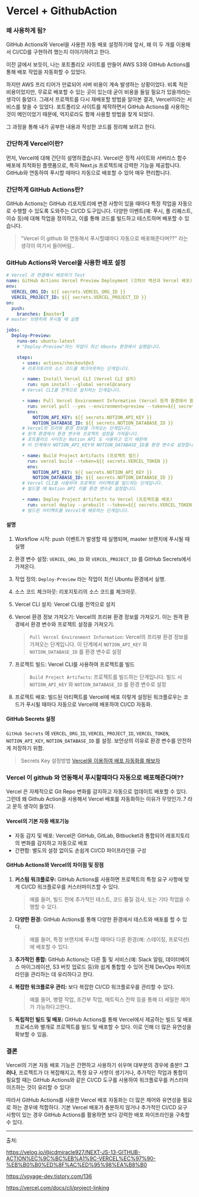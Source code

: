 # Vercel + GithubAction

### 왜 사용하게 됨?

GitHub Actions와 Vercel을 사용한 자동 배포 설정하기에 앞서, 왜 이 두 개를 이용해서 CI/CD를 구현하려 했는지 이야기하려고 한다.

이전 글에서 보듯이, 나는 포트폴리오 사이트를 만들어 AWS S3와 GitHub Actions를 통해 배포 작업을 자동화할 수 있었다.

하지만 AWS 프리 티어가 만료되어 서버 비용이 계속 발생하는 상황이었다. 비록 적은 비용이었지만, 무료로 배포할 수 있는 곳이 있는데 굳이 비용을 들일 필요가 있을까라는 생각이 들었다. 그래서 프로젝트를 다시 재배포할 방법을 알아본 결과, Vercel이라는 서비스를 찾을 수 있었다. 포트폴리오 사이트를 제작하면서 GitHub Actions를 사용하는 것이 메인이었기 때문에, 억지로라도 함께 사용할 방법을 찾게 되었다.

그 과정을 통해 내가 공부한 내용과 작성한 코드를 정리해 보려고 한다.

### 간단하게 Vercel이란?

먼저, Vercel에 대해 간단히 설명하겠습니다. Vercel은 정적 사이트와 서버리스 함수 배포에 최적화된 플랫폼으로, 특히 Next.js 프로젝트에 강력한 기능을 제공합니다. GitHub와 연동하여 푸시할 때마다 자동으로 배포할 수 있어 매우 편리합니다.

### 간단하게 GitHub Actions란?

GitHub Actions는 GitHub 리포지토리에 변경 사항이 있을 때마다 특정 작업을 자동으로 수행할 수 있도록 도와주는 CI/CD 도구입니다. 다양한 이벤트(예: 푸시, 풀 리퀘스트, 이슈 등)에 대해 작업을 정의하고, 이를 통해 코드를 빌드하고 테스트하며 배포할 수 있습니다.

> "Vercel 이 github 와 연동해서 푸시할떄마다 자동으로 배포해준다며??"
> 라는 생각이 여기서 들어버림..

### GitHub Actions와 Vercel을 사용한 배포 설정

```yaml
# Vercel 과 연결해서 배포하기 Test
name: GitHub Actions Vercel Preview Deployment (깃허브 액션과 Vercel 배포)
env:
  VERCEL_ORG_ID: ${{ secrets.VERCEL_ORG_ID }}
  VERCEL_PROJECT_ID: ${{ secrets.VERCEL_PROJECT_ID }}
on:
  push:
    branches: [master]
# master 브랜치에 푸시될 때 실행

jobs:
  Deploy-Preview:
    runs-on: ubuntu-latest
    # "Deploy-Preview"라는 작업이 최신 Ubuntu 환경에서 실행됩니다.

    steps:
      - uses: actions/checkout@v3
      # 리포지토리의 소스 코드를 체크아웃하는 단계입니다.

      - name: Install Vercel CLI (Vercel CLI 설치)
        run: npm install --global vercel@canary
      # Vercel CLI를 전역으로 설치하는 단계입니다.

      - name: Pull Vercel Environment Information (Vercel 원격 환경에서 환경 변수 및 프로젝트 설정을 가져오기)
        run: vercel pull --yes --environment=preview --token=${{ secrets.VERCEL_TOKEN }}
        env:
          NOTION_API_KEY: ${{ secrets.NOTION_API_KEY }}
          NOTION_DATABASE_ID: ${{ secrets.NOTION_DATABASE_ID }}
      # Vercel의 프리뷰 환경 정보를 가져오는 단계입니다.
      # 원격 환경에서 환경 변수와 프로젝트 설정을 가져옵니다.
      # 포트폴리오 사이트는 Notion API 도 사용하고 있기 때문에
      # 이 단계에서 NOTION_API_KEY와 NOTION_DATABASE_ID를 환경 변수로 설정합니다.

      - name: Build Project Artifacts (프로젝트 빌드)
        run: vercel build --token=${{ secrets.VERCEL_TOKEN }}
        env:
          NOTION_API_KEY: ${{ secrets.NOTION_API_KEY }}
          NOTION_DATABASE_ID: ${{ secrets.NOTION_DATABASE_ID }}
      # Vercel CLI를 사용하여 프로젝트 아티팩트를 빌드하는 단계입니다.
      # 빌드할 때 Notion API 키를 환경 변수로 설정합니다.

      - name: Deploy Project Artifacts to Vercel (프로젝트를 배포)
        run: vercel deploy --prebuilt --token=${{ secrets.VERCEL_TOKEN }}
      # 빌드된 아티팩트를 Vercel에 배포하는 단계입니다.
```

#### 설명

1. Workflow 시작: push 이벤트가 발생할 때 실행되며, master 브랜치에 푸시될 때 실행
2. 환경 변수 설정: `VERCEL_ORG_ID` 와 `VERCEL_PROJECT_ID` 를 GitHub Secrets에서 가져온다.
3. 작업 정의: `Deploy-Preview` 라는 작업이 최신 Ubuntu 환경에서 실행.
4. 소스 코드 체크아웃: 리포지토리의 소스 코드를 체크아웃.
5. Vercel CLI 설치: Vercel CLI를 전역으로 설치
6. Vercel 환경 정보 가져오기: Vercel의 프리뷰 환경 정보를 가져오기. 이는 원격 환경에서 환경 변수와 프로젝트 설정을 가져오기.

   > `Pull Vercel Environment Information`: Vercel의 프리뷰 환경 정보를 가져오는 단계입니다. 이 단계에서 `NOTION_API_KEY` 와 `NOTION_DATABASE_ID` 를 환경 변수로 설정

7. 프로젝트 빌드: Vercel CLI를 사용하여 프로젝트를 빌드
   > `Build Project Artifacts`: 프로젝트를 빌드하는 단계입니다. 빌드 시 `NOTION_API_KEY` 와 `NOTION_DATABASE_ID` 를 환경 변수로 설정
8. 프로젝트 배포: 빌드된 아티팩트를 Vercel에 배포
   이렇게 설정된 워크플로우는 코드가 푸시될 때마다 자동으로 Vercel에 배포하여 CI/CD 자동화.

#### GitHub Secrets 설정

`GitHub Secrets` 에 `VERCEL_ORG_ID`, `VERCEL_PROJECT_ID`, `VERCEL_TOKEN`, `NOTION_API_KEY`, `NOTION_DATABASE_ID` 를 설정.
보안상의 이유로 환경 변수를 안전하게 저장하기 위함.

> Secrets Key 설정방법
> [Vercel을 이용하여 배포 자동화를 해보자](https://velog.io/@jonghyun/Side-Project-Front-Vercel%EC%9D%84-%EC%9D%B4%EC%9A%A9%ED%95%98%EC%97%AC-%EB%B0%B0%ED%8F%AC-%EC%9E%90%EB%8F%99%ED%99%94%EB%A5%BC-%ED%95%B4%EB%B3%B4%EC%9E%90)

### Vercel 이 github 와 연동해서 푸시할떄마다 자동으로 배포해준다며??

Vercel 은 자체적으로 Git Repo 변화를 감지하고 자동으로 업데이트 배포할 수 있다.
그런데 왜 Github Action을 사용해서 Vercel 배포를 자동화하는 이유가 무엇인가..?
라고 문득 생각이 들었다.

#### Vercel의 기본 자동 배포기능

- 자동 감지 및 배포: Vercel은 GitHub, GitLab, Bitbucket과 통합되어 레포지토리의 변화를 감지하고 자동으로 배포
- 간편함: 별도의 설정 없이도 손쉽게 CI/CD 파이프라인을 구성

#### GitHub Actions와 Vercel의 차이점 및 장점

1. **커스텀 워크플로우:**
   GitHub Actions를 사용하면 프로젝트의 특정 요구 사항에 맞게 CI/CD 워크플로우를 커스터마이즈할 수 있다.

   > 예를 들어, 빌드 전에 추가적인 테스트, 코드 품질 검사, 또는 기타 작업을 수행할 수 있다.

2. **다양한 환경:**
   GitHub Actions를 통해 다양한 환경에서 테스트와 배포를 할 수 있다.

   > 예를 들어, 특정 브랜치에 푸시할 때마다 다른 환경(예: 스테이징, 프로덕션)에 배포할 수 있다.

3. **추가적인 통합:**
   GitHub Actions는 다른 툴 및 서비스(예: Slack 알림, 데이터베이스 마이그레이션, S3 버킷 업로드 등)와 쉽게 통합할 수 있어 전체 DevOps 파이프라인을 관리하는 데 유리하다고 한다.

4. **복잡한 워크플로우 관리:**
   보다 복잡한 CI/CD 워크플로우를 관리할 수 있다.

   > 예를 들어, 병렬 작업, 조건부 작업, 매트릭스 전략 등을 통해 더 세밀한 제어가 가능하다고한다..

5. **독립적인 빌드 및 배포:**
   GitHub Actions를 통해 Vercel에서 제공하는 빌드 및 배포 프로세스와 별개로 프로젝트를 빌드 및 배포할 수 있다. 이로 인해 더 많은 유연성을 확보할 수 있음.

### 결론

Vercel의 기본 자동 배포 기능은 간편하고 사용하기 쉬우며 대부분의 경우에 충분!!
**그러나**, 프로젝트가 더 복잡해지고, 특정 요구 사항이 생기거나, 추가적인 작업과 통합이 필요할 때는 GitHub Actions와 같은 CI/CD 도구를 사용하여 워크플로우를 커스터마이즈하는 것이 유리할 수 있다!

따라서 GitHub Actions를 사용한 Vercel 배포 자동화는 더 많은 제어와 유연성을 필요로 하는 경우에 적합하다.
기본 Vercel 배포가 충분하지 않거나 추가적인 CI/CD 요구 사항이 있는 경우 GitHub Actions를 활용하면 보다 강력한 배포 파이프라인을 구축할 수 있다.

---

출처:

https://velog.io/@icdmiracle927/NEXT-JS-13-GITHUB-ACTION%EC%9C%BC%EB%A1%9C-VERCEL%EC%97%90-%EB%B0%B0%ED%8F%AC%ED%95%98%EA%B8%B0

https://voyage-dev.tistory.com/136

https://vercel.com/docs/cli/project-linking
